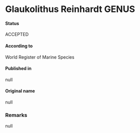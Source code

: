 Glaukolithus Reinhardt GENUS
=======

#### Status
ACCEPTED

#### According to
World Register of Marine Species

#### Published in
null

#### Original name
null

### Remarks
null